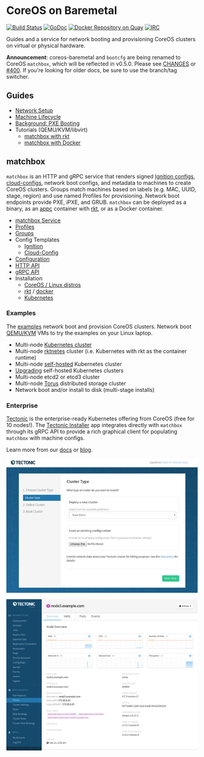 
# CoreOS on Baremetal

[![Build Status](https://travis-ci.org/coreos/coreos-baremetal.svg?branch=master)](https://travis-ci.org/coreos/coreos-baremetal) [![GoDoc](https://godoc.org/github.com/coreos/coreos-baremetal?status.png)](https://godoc.org/github.com/coreos/coreos-baremetal) [![Docker Repository on Quay](https://quay.io/repository/coreos/matchbox/status "Docker Repository on Quay")](https://quay.io/repository/coreos/matchbox) [![IRC](https://img.shields.io/badge/irc-%23coreos-449FD8.svg)](https://botbot.me/freenode/coreos)

Guides and a service for network booting and provisioning CoreOS clusters on virtual or physical hardware.

**Announcement**: coreos-baremetal and `bootcfg` are being renamed to CoreOS `matchbox`, which will be reflected in v0.5.0. Please see [CHANGES](CHANGES.md) or [#400](https://github.com/coreos/coreos-baremetal/issues/400). If you're looking for older docs, be sure to use the branch/tag switcher.

## Guides

* [Network Setup](Documentation/network-setup.md)
* [Machine Lifecycle](Documentation/machine-lifecycle.md)
* [Background: PXE Booting](Documentation/network-booting.md)
* Tutorials (QEMU/KVM/libvirt)
    * [matchbox with rkt](Documentation/getting-started-rkt.md)
    * [matchbox with Docker](Documentation/getting-started-docker.md)

## matchbox

`matchbox` is an HTTP and gRPC service that renders signed [Ignition configs](https://coreos.com/ignition/docs/latest/what-is-ignition.html), [cloud-configs](https://coreos.com/os/docs/latest/cloud-config.html), network boot configs, and metadata to machines to create CoreOS clusters. Groups match machines based on labels (e.g. MAC, UUID, stage, region) and use named Profiles for provisioning. Network boot endpoints provide PXE, iPXE, and GRUB. `matchbox` can be deployed as a binary, as an [appc](https://github.com/appc/spec) container with [rkt](https://coreos.com/rkt/docs/latest/), or as a Docker container.

* [matchbox Service](Documentation/matchbox.md)
* [Profiles](Documentation/matchbox.md#profiles)
* [Groups](Documentation/matchbox.md#groups)
* Config Templates
    * [Ignition](Documentation/ignition.md)
    * [Cloud-Config](Documentation/cloud-config.md)
* [Configuration](Documentation/config.md)
* [HTTP API](Documentation/api.md)
* [gRPC API](https://godoc.org/github.com/coreos/coreos-baremetal/matchbox/client)
* Installation
    * [CoreOS / Linux distros](Documentation/deployment.md)
    * [rkt](Documentation/deployment.md#rkt) / [docker](Documentation/deployment.md#docker)
    * [Kubernetes](Documentation/deployment.md#kubernetes)

### Examples

The [examples](examples) network boot and provision CoreOS clusters. Network boot [QEMU/KVM](scripts/README.md#libvirt) VMs to try the examples on your Linux laptop.

* Multi-node [Kubernetes cluster](Documentation/kubernetes.md)
* Multi-node [rktnetes](Documentation/rktnetes.md) cluster (i.e. Kubernetes with rkt as the container runtime)
* Multi-node [self-hosted](Documentation/bootkube.md) Kubernetes cluster
* [Upgrading](Documentation/bootkube-upgrades.md) self-hosted Kubernetes clusters
* Multi-node etcd2 or etcd3 cluster
* Multi-node [Torus](Documentation/torus.md) distributed storage cluster
* Network boot and/or install to disk (multi-stage installs)

### Enterprise

[Tectonic](https://coreos.com/tectonic/) is the enterprise-ready Kubernetes offering from CoreOS (free for 10 nodes!). The [Tectonic Installer](https://tectonic.com/enterprise/docs/latest/deployer/platform-baremetal.html) app integrates directly with `matchbox` through its gRPC API to provide a rich graphical client for populating `matchbox` with machine configs.

Learn more from our [docs](https://tectonic.com/enterprise/docs/latest/deployer/platform-baremetal.html) or [blog](https://tectonic.com/blog/tectonic-1-3-release.html).

![Tectonic Installer](Documentation/img/tectonic-installer.png)

![Tectonic Console](Documentation/img/tectonic-console.png)



